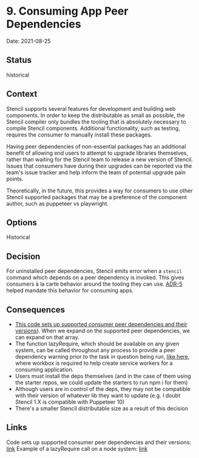 # 9. Consuming App Peer Dependencies

Date: 2021-08-25

## Status

historical

## Context

Stencil supports several features for development and building web components. In order to keep the distributable as small as possible, the Stencil compiler only bundles the tooling that is absolutely necessary to compile Stencil components. Additional functionality, such as testing, requires the consumer to manually install these packages.

Having peer dependencies of non-essential packages has an additional benefit of allowing end users to attempt to upgrade libraries themselves, rather than waiting for the Stencil team to release a new version of Stencil. Issues that consumers have during their upgrades can be reported via the team's issue tracker and help inform the team of potential upgrade pain points.

Theoretically, in the future, this provides a way for consumers to use other Stencil supported packages that may be a preference of the component author, such as puppeteer vs playwright.

## Options

Historical

## Decision

For uninstalled peer dependencies, Stencil emits error when a `stencil` command which depends on a peer dependency is invoked. This gives consumers à la carte behavior around the tooling they can use. [ADR-5](./0005-repo-structure.md) helped mandate this behavior for consuming apps. 

## Consequences

- [This code sets up supported consumer peer dependencies and their versions](https://github.com/ionic-team/stencil/blob/c3f7f2ee1182b5eb78f5bc05603064c06b788480/src/sys/node/node-sys.ts#L586)). When we expand on the supported peer dependencies, we can expand on that array. 
- The function lazyRequire, which should be available on any given system, can be called throughout any process to provide a peer dependency warning prior to the task in question being run, [like here](https://github.com/ionic-team/stencil/blob/bf5f197910daab7f822a6e4c56f4f40a81c2ce7e/src/compiler/output-targets/output-service-workers.ts#L15), where workbox is required to help create service workers for a consuming application. 
- Users must install the deps themselves (and in the case of them using the starter repos, we could update the starters to run npm i for them)
- Although users are in control of the deps, they may not be compatible with their version of whatever lib they want to update (e.g. I doubt Stencil 1.X is compatible with Puppeteer 10)
- There's a smaller Stencil distributable size as a result of this decision

## Links

Code sets up supported consumer peer dependencies and their versions: [link](https://github.com/ionic-team/stencil/blob/c3f7f2ee1182b5eb78f5bc05603064c06b788480/src/sys/node/node-sys.ts#L586)
Example of a lazyRequire call on a node system: [link](https://github.com/ionic-team/stencil/blob/bf5f197910daab7f822a6e4c56f4f40a81c2ce7e/src/compiler/output-targets/output-service-workers.ts#L15)
